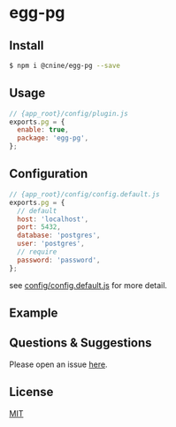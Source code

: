 # egg-pg
<!-- 
[![NPM version][npm-image]][npm-url]
[![build status][travis-image]][travis-url]
[![Test coverage][codecov-image]][codecov-url]
[![David deps][david-image]][david-url]
[![Known Vulnerabilities][snyk-image]][snyk-url]
[![npm download][download-image]][download-url]

[npm-image]: https://img.shields.io/npm/v/egg-pg.svg?style=flat-square
[npm-url]: https://npmjs.org/package/@cnine/egg-pg
[travis-image]: https://img.shields.io/travis/eggjs/egg-pg.svg?style=flat-square
[travis-url]: https://travis-ci.org/eggjs/egg-pg
[codecov-image]: https://img.shields.io/codecov/c/github/eggjs/egg-pg.svg?style=flat-square
[codecov-url]: https://codecov.io/github/eggjs/egg-pg?branch=master
[david-image]: https://img.shields.io/david/eggjs/egg-pg.svg?style=flat-square
[david-url]: https://david-dm.org/eggjs/egg-pg
[snyk-image]: https://snyk.io/test/npm/egg-pg/badge.svg?style=flat-square
[snyk-url]: https://snyk.io/test/npm/egg-pg
[download-image]: https://img.shields.io/npm/dm/@cnine/egg-pg.svg?style=flat-square
[download-url]: https://npmjs.org/package/@cnine/egg-pg
 -->
<!--
Description here.
-->

## Install

```bash
$ npm i @cnine/egg-pg --save
```

## Usage

```js
// {app_root}/config/plugin.js
exports.pg = {
  enable: true,
  package: 'egg-pg',
};
```

## Configuration

```js
// {app_root}/config/config.default.js
exports.pg = {
  // default
  host: 'localhost',
  port: 5432,
  database: 'postgres',
  user: 'postgres',
  // require
  password: 'password',
};
```

see [config/config.default.js](config/config.default.js) for more detail.

## Example

<!-- example here -->

## Questions & Suggestions

Please open an issue [here](https://github.com/eggjs/egg/issues).

## License

[MIT](LICENSE)
